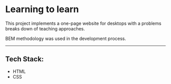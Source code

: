 # Learning to learn

This project implements a one-page website for desktops with a problems breaks down of teaching approaches. 

BEM methodology was used in the development process.

---

## Tech Stack:

* HTML 
* CSS
